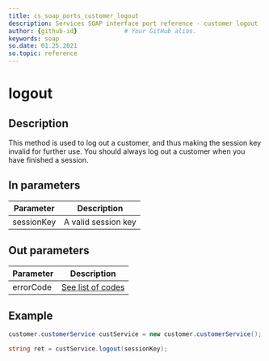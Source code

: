 ```yaml
---
title: cs_soap_ports_customer_logout
description: Services SOAP interface port reference - customer logout
author: {github-id}             # Your GitHub alias.
keywords: soap
so.date: 01.25.2021
so.topic: reference
---
```


# logout

## Description

This method is used to log out a customer, and thus making the session key invalid for further use. You should always log out a customer when you have finished a session.

## In parameters

| Parameter | Description |
|---|---|
| sessionKey | A valid session key |

## Out parameters

| Parameter | Description |
|---|---|
| errorCode | [See list of codes][1] |

## Example

```csharp
customer.customerService custService = new customer.customerService();

string ret = custService.logout(sessionKey);
```

<!-- Referenced links -->
[1]: ../../error-codes.md
